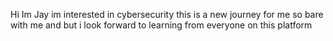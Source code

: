 Hi Im Jay im interested in cybersecurity this is a new journey for me so bare with me and but i look forward to learning from everyone on this platform
